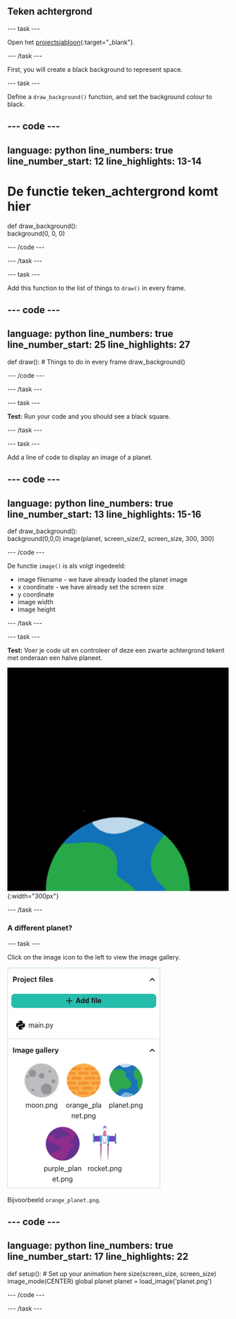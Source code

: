 ## Teken achtergrond

--- task ---

Open het [projectsjabloon](https://editor.raspberrypi.org/nl-NL/projects/rocket-launch-starter){:target="_blank"}.

--- /task ---

First, you will create a black background to represent space.

--- task ---

Define a `draw_background()` function, and set the background colour to black.

--- code ---
---
language: python line_numbers: true line_number_start: 12
line_highlights: 13-14
---

# De functie teken_achtergrond komt hier
def draw_background():   
background(0, 0, 0)

--- /code ---

--- /task ---

--- task ---

Add this function to the list of things to `draw()` in every frame.

--- code ---
---
language: python line_numbers: true line_number_start: 25
line_highlights: 27
---

def draw(): # Things to do in every frame draw_background()

--- /code ---

--- /task ---

--- task ---

**Test:** Run your code and you should see a black square.

--- /task ---



--- task ---

Add a line of code to display an image of a planet.

--- code ---
---
language: python line_numbers: true line_number_start: 13
line_highlights: 15-16
---
def draw_background():  
background(0,0,0) image(planet, screen_size/2, screen_size, 300, 300)

--- /code ---


De functie `image()` is als volgt ingedeeld:

- image filename - we have already loaded the planet image
- x coordinate - we have already set the screen size
- y coordinate
- image width
- image height

--- /task ---

--- task ---

**Test:** Voer je code uit en controleer of deze een zwarte achtergrond tekent met onderaan een halve planeet.

![![Een planeet tegen een zwarte achtergrond.](images/step_2.png){:width="300px"}](images/step_2.png){:width="300px"}

--- /task ---

### A different planet?

--- task ---

Click on the image icon to the left to view the image gallery.

![Choose a different planet](images/image_gallery.png)

Bijvoorbeeld `orange_planet.png`.

--- code ---
---
language: python line_numbers: true line_number_start: 17
line_highlights: 22
---
def setup(): # Set up your animation here size(screen_size, screen_size) image_mode(CENTER) global planet planet = load_image('planet.png')

--- /code ---

--- /task ---

